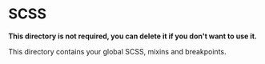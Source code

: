 # SCSS

**This directory is not required, you can delete it if you don't want to use it.**

This directory contains your global SCSS, mixins and breakpoints.